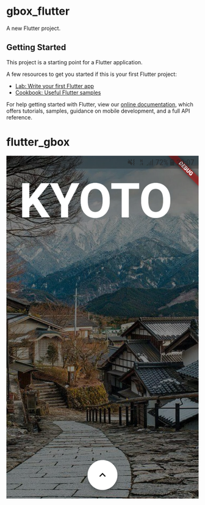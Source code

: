 # gbox_flutter

A new Flutter project.

## Getting Started

This project is a starting point for a Flutter application.

A few resources to get you started if this is your first Flutter project:

- [Lab: Write your first Flutter app](https://flutter.io/docs/get-started/codelab)
- [Cookbook: Useful Flutter samples](https://flutter.io/docs/cookbook)

For help getting started with Flutter, view our 
[online documentation](https://flutter.io/docs), which offers tutorials, 
samples, guidance on mobile development, and a full API reference.
# flutter_gbox
![alt text](https://github.com/gr0v3r-cq/FlutterStudyJam-2019/blob/master/App1_flutter_travel/travel_bolivia/assets/file_image/Screenshot_20190331-200715.png)

